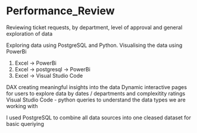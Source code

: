 # Performance_Review
Reviewing ticket requests, by department, level of approval and general exploration of data

Exploring data using PostgreSQL and Python.
Visualising the data using PowerBi
  1. Excel -> PowerBi
  2. Excel -> postgresql -> PowerBi
  3. Excel -> Visual Studio Code

DAX creating meaningful insights into the data
Dynamic interactive pages for users to explore data by dates / departments and complexitity ratings
Visual Studio Code - python queries to understand the data types we are working with

I used PostgreSQL to combine all data sources into one cleased dataset for basic queriying

